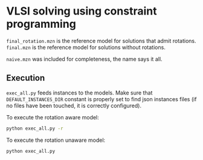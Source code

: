 # VLSI solving using constraint programming
`final_rotation.mzn` is the reference model for solutions that admit rotations. `final.mzn` is the reference model for solutions without rotations.

`naive.mzn` was included for completeness, the name says it all.

## Execution
`exec_all.py` feeds instances to the models. Make sure that `DEFAULT_INSTANCES_DIR` constant is properly set to find json instances files (if no files have been touched, it is correctly configured).

To execute the rotation aware model:
```bash
python exec_all.py -r
```
To execute the rotation unaware model:
```bash
python exec_all.py
```
